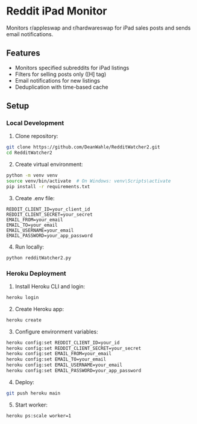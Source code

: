 # Reddit iPad Monitor

Monitors r/appleswap and r/hardwareswap for iPad sales posts and sends email notifications.

## Features
- Monitors specified subreddits for iPad listings
- Filters for selling posts only ([H] tag)
- Email notifications for new listings
- Deduplication with time-based cache

## Setup

### Local Development
1. Clone repository:
```bash
git clone https://github.com/DeanWahle/RedditWatcher2.git
cd RedditWatcher2
```

2. Create virtual environment:
```bash
python -m venv venv
source venv/bin/activate  # On Windows: venv\Scripts\activate
pip install -r requirements.txt
```

3. Create .env file:
```
REDDIT_CLIENT_ID=your_client_id
REDDIT_CLIENT_SECRET=your_secret
EMAIL_FROM=your_email
EMAIL_TO=your_email
EMAIL_USERNAME=your_email
EMAIL_PASSWORD=your_app_password
```

4. Run locally:
```bash
python redditWatcher2.py
```

### Heroku Deployment
1. Install Heroku CLI and login:
```bash
heroku login
```

2. Create Heroku app:
```bash
heroku create
```

3. Configure environment variables:
```bash
heroku config:set REDDIT_CLIENT_ID=your_id
heroku config:set REDDIT_CLIENT_SECRET=your_secret
heroku config:set EMAIL_FROM=your_email
heroku config:set EMAIL_TO=your_email
heroku config:set EMAIL_USERNAME=your_email
heroku config:set EMAIL_PASSWORD=your_app_password
```

4. Deploy:
```bash
git push heroku main
```

5. Start worker:
```bash
heroku ps:scale worker=1
```